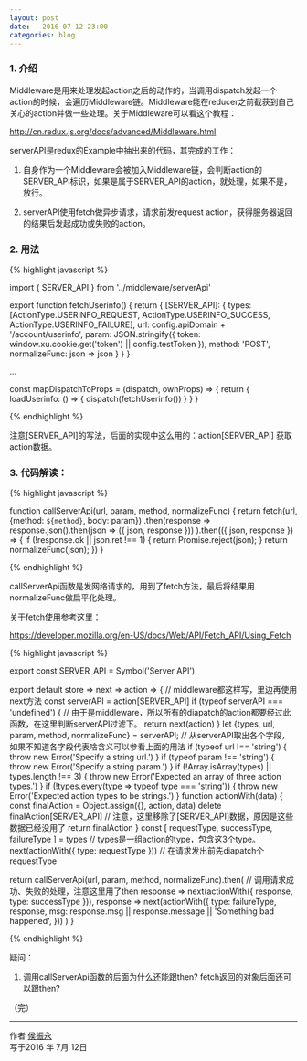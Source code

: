 ```yaml
---
layout: post
date:   2016-07-12 23:00
categories: blog
---
```


### 1. 介绍

Middleware是用来处理发起action之后的动作的，当调用dispatch发起一个action的时候，会遍历Middleware链。Middleware能在reducer之前截获到自己关心的action并做一些处理。关于Middleware可以看这个教程：

http://cn.redux.js.org/docs/advanced/Middleware.html


serverAPI是redux的Example中抽出来的代码，其完成的工作：

1. 自身作为一个Middleware会被加入Middleware链，会判断action的SERVER_API标识，如果是属于SERVER_API的action，就处理，如果不是，放行。

2. serverAPI使用fetch做异步请求，请求前发request action，获得服务器返回的结果后发起成功或失败的action。


### 2. 用法

{% highlight javascript %}

import { SERVER_API } from '../middleware/serverApi'

export function fetchUserinfo() {
  return {
    [SERVER_API]: {
      types: [ActionType.USERINFO_REQUEST, ActionType.USERINFO_SUCCESS, ActionType.USERINFO_FAILURE],
      url: config.apiDomain + '/account/userinfo',
      param: JSON.stringify({
        token: window.xu.cookie.get('token') || config.testToken
      }),
      method: 'POST',
      normalizeFunc: json => json
    }
  }
}

...

const mapDispatchToProps = (dispatch, ownProps) => {
  return {
    loadUserinfo: () => {
      dispatch(fetchUserinfo())
    }
  }
}

{% endhighlight %}

注意[SERVER_API]的写法，后面的实现中这么用的：action[SERVER_API] 获取action数据。


### 3. 代码解读：

{% highlight javascript %}

function callServerApi(url, param, method, normalizeFunc) {
  return fetch(url, {method: `${method}`, body: param})
    .then(response =>
      response.json().then(json => ({ json, response }))
    ).then(({ json, response }) => {
      if (!response.ok || json.ret !== 1) {
        return Promise.reject(json);
      }
      return normalizeFunc(json);
    })
}

{% endhighlight %}

callServerApi函数是发网络请求的，用到了fetch方法，最后将结果用normalizeFunc做扁平化处理。

关于fetch使用参考这里：

https://developer.mozilla.org/en-US/docs/Web/API/Fetch_API/Using_Fetch


{% highlight javascript %}

export const SERVER_API = Symbol('Server API')

export default store => next => action => {     // middleware都这样写，里边再使用next方法
  const serverAPI = action[SERVER_API]
  if (typeof serverAPI === 'undefined') {       // 由于是middleware，所以所有的diapatch的action都要经过此函数，在这里判断serverAPI过滤下。
    return next(action)
  }
  let {types, url, param, method, normalizeFunc} = serverAPI;     // 从serverAPI取出各个字段，如果不知道各字段代表啥含义可以参看上面的用法
  if (typeof url !== 'string') {
    throw new Error('Specify a string url.')
  }
  if (typeof param !== 'string') {
    throw new Error('Specify a string param.')
  }
  if (!Array.isArray(types) || types.length !== 3) {
    throw new Error('Expected an array of three action types.')
  }
  if (!types.every(type => typeof type === 'string')) {
    throw new Error('Expected action types to be strings.')
  }
  function actionWith(data) {
    const finalAction = Object.assign({}, action, data)
    delete finalAction[SERVER_API]                                 // 注意，这里移除了[SERVER_API]数据，原因是这些数据已经没用了
    return finalAction
  }
  const [ requestType, successType, failureType ] = types          // types是一组action的type，包含这3个type。
  next(actionWith({ type: requestType }))                          // 在请求发出前先diapatch个requestType

  return callServerApi(url, param, method, normalizeFunc).then(    // 调用请求成功、失败的处理，注意这里用了then
    response => next(actionWith({
      response,
      type: successType
    })),
    response => next(actionWith({
      type: failureType,
      response,
      msg: response.msg || response.message || 'Something bad happened',
    }))
  )
}

{% endhighlight %}

疑问：
1. 调用callServerApi函数的后面为什么还能跟then? fetch返回的对象后面还可以跟then?


（完）


------

作者 [侯振永][1]     
写于2016 年 7月 12日

[1]: https://zhenyonghou.github.io/